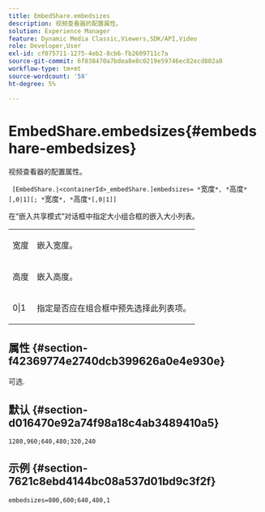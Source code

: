 ```yaml
---
title: EmbedShare.embedsizes
description: 视频查看器的配置属性。
solution: Experience Manager
feature: Dynamic Media Classic,Viewers,SDK/API,Video
role: Developer,User
exl-id: cf075711-1275-4eb2-8cb6-fb2609711c7a
source-git-commit: 6f838470a7bdea8e8c0219e59746ec82ecd802a8
workflow-type: tm+mt
source-wordcount: '58'
ht-degree: 5%

---
```


# EmbedShare.embedsizes{#embedshare-embedsizes}

视频查看器的配置属性。

` [EmbedShare.|<containerId>_embedShare.]embedsizes= *`宽度`*, *`高度`*[,0|1][; *`宽度`*, *`高度`*[,0|1]]`

在“嵌入共享模式”对话框中指定大小组合框的嵌入大小列表。

<table id="table_C616483932C2482CA9794DDD7313FD7C"> 
 <tbody> 
  <tr> 
   <td colname="col1"> <p> <span class="codeph"> <span class="varname">宽度</span> </span> </p> </td> 
   <td colname="col2"> <p> 嵌入宽度。 </p> </td> 
  </tr> 
  <tr> 
   <td colname="col1"> <p> <span class="codeph"> <span class="varname">高度</span> </span> </p> </td> 
   <td colname="col2"> <p>嵌入高度。 </p> </td> 
  </tr> 
  <tr> 
   <td colname="col1"> <p> <span class="codeph"> 0|1 </span> </p> </td> 
   <td colname="col2"> <p> 指定是否应在组合框中预先选择此列表项。 </p> </td> 
  </tr> 
 </tbody> 
</table>

## 属性 {#section-f42369774e2740dcb399626a0e4e930e}

可选.

## 默认 {#section-d016470e92a74f98a18c4ab3489410a5}

`1280,960;640,480;320,240`

## 示例 {#section-7621c8ebd4144bc08a537d01bd9c3f2f}

```
embedsizes=800,600;640,480,1
```
